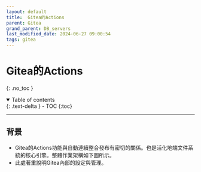 ```yaml
---
layout: default
title:  Gitea的Actions
parent: Gitea
grand_parent: DB_servers
last_modified_date: 2024-06-27 09:00:54
tags: gitea
---
```


#  Gitea的Actions

{: .no_toc }

<details open markdown="block">
  <summary>
    Table of contents
  </summary>
  {: .text-delta }
- TOC
{:toc}
</details>

---

## 背景

- Gitea的Actions功能與自動連續整合發布有密切的關係。也是活化地端文件系統的核心引擎。整體作業架構如下圖所示。
- 此處著重說明Gitea內部的設定與管理。
